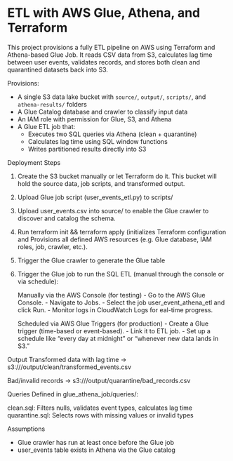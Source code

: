 # ETL with AWS Glue, Athena, and Terraform

This project provisions a fully ETL pipeline on AWS using Terraform and Athena-based Glue Job. 
 It reads CSV data from S3, calculates lag time between user events, validates records, and stores both clean and  quarantined datasets back into S3.

Provisions:
  - A single S3 data lake bucket with `source/`, `output/`, `scripts/`, and `athena-results/` folders
  - A Glue Catalog database and crawler to classify input data
  - An IAM role with permission for Glue, S3, and Athena
  - A Glue ETL job that:
    - Executes two SQL queries via Athena (clean + quarantine)
    - Calculates lag time using SQL window functions
    - Writes partitioned results directly into S3

Deployment Steps
1. Create the S3 bucket manually or let Terraform do it.
   This bucket will hold the source data, job scripts, and transformed output.
2. Upload  Glue job script (user_events_etl.py) to scripts/
3. Upload  user_events.csv into source/ to enable the Glue crawler to discover and catalog the schema.
4. Run terraform init && terraform apply
   (initializes Terraform configuration and Provisions all defined AWS resources (e.g. Glue database, IAM roles, job, crawler, etc.).
5. Trigger the Glue crawler to generate the Glue table
6. Trigger the Glue job to run the SQL ETL (manual through the console or via schedule):
 
   Manually via the AWS Console (for testing)
         - Go to the AWS Glue Console.
         - Navigate to Jobs.
         - Select the job user_event_athena_etl and click Run.
         - Monitor logs in CloudWatch Logs for eal-time progress.
   
   Scheduled via AWS Glue Triggers (for production)
          - Create a Glue trigger (time-based or event-based).
          - Link it to  ETL job.
          - Set up a schedule like “every day at midnight” or “whenever new data lands in S3.”

Output
Transformed data with lag time → s3://<bucket>/output/clean/transformed_events.csv

Bad/invalid records → s3://<bucket>/output/quarantine/bad_records.csv

Queries
Defined in glue_athena_job/queries/:

clean.sql: Filters nulls, validates event types, calculates lag time
quarantine.sql: Selects rows with missing values or invalid types

Assumptions
 - Glue crawler has run at least once before the Glue job
 - user_events table exists in Athena via the Glue catalog

